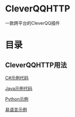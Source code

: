 # CleverQQHTTP
一款跨平台的CleverQQ插件
# 目录

## CleverQQHTTP用法

[C#示例代码](https://github.com/vaemc/CleverQQHTTP/wiki/C%23%E7%A4%BA%E4%BE%8B)

[Java示例代码](https://github.com/vaemc/CleverQQHTTP/wiki/Java%E7%A4%BA%E4%BE%8B)

[Python示例](https://github.com/vaemc/CleverQQHTTP/wiki/Python%E7%A4%BA%E4%BE%8B)

[易语言示例](https://github.com/vaemc/CleverQQHTTP/wiki/%E6%98%93%E8%AF%AD%E8%A8%80%E7%A4%BA%E4%BE%8B)
